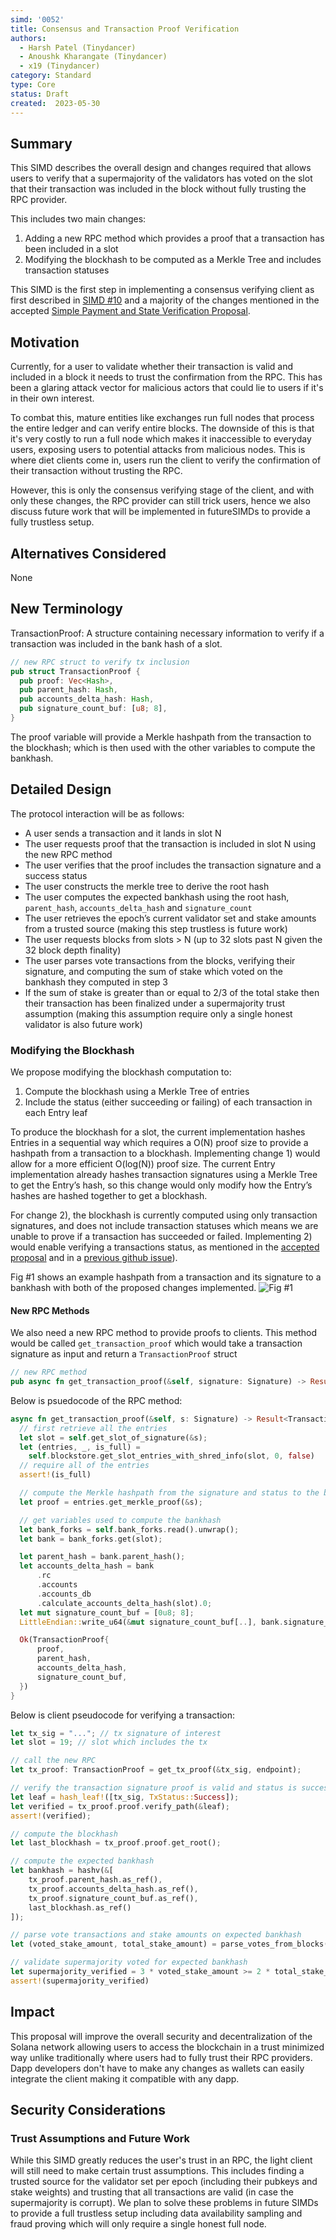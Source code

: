 ```yaml
---
simd: '0052'
title: Consensus and Transaction Proof Verification
authors:
  - Harsh Patel (Tinydancer)
  - Anoushk Kharangate (Tinydancer)
  - x19 (Tinydancer)
category: Standard
type: Core
status: Draft
created:  2023-05-30
---
```


## Summary

This SIMD describes the overall design and changes required that allows users to
verify that a supermajority of the validators has voted on the slot that their
transaction was included in the block without fully trusting the RPC provider.

This includes two main changes:

1) Adding a new RPC method which provides a proof that a transaction has been
   included in a slot
2) Modifying the blockhash to be computed as a Merkle Tree and
   includes transaction statuses

This SIMD is the first step in implementing a consensus verifying client as first
described in [SIMD #10](https://github.com/solana-foundation/solana-improvement-documents/pull/10)
and a majority of the changes mentioned in
the accepted [Simple Payment and State Verification Proposal](https://docs.solana.com/proposals/simple-payment-and-state-verification).

## Motivation

Currently, for a user to validate whether their transaction is valid and included
in a block it needs to trust the confirmation from the RPC. This has been a glaring
attack vector for malicious actors that could lie to users if it's in their own interest.

To combat this, mature entities like exchanges run full nodes that process the
entire ledger and can verify entire blocks. The downside of this is that it's
very costly to run a full node which makes it inaccessible to everyday users,
exposing users to potential attacks from malicious nodes.
This is where diet clients come in, users run the client to verify
the confirmation of their transaction without trusting the RPC.

However, this is only the consensus verifying stage of the client, and with only
these changes, the RPC provider can still trick users, hence we also discuss future
work that will be implemented in futureSIMDs to provide a fully trustless setup.

## Alternatives Considered

None

## New Terminology

TransactionProof: A structure containing necessary information to verify if a
transaction was included in the bank hash of a slot.

```rs
// new RPC struct to verify tx inclusion
pub struct TransactionProof {
  pub proof: Vec<Hash>,
  pub parent_hash: Hash,
  pub accounts_delta_hash: Hash,
  pub signature_count_buf: [u8; 8],
}
```

The proof variable will provide a Merkle hashpath from the transaction to the blockhash;
which is then used with the other variables to compute the bankhash.

## Detailed Design

The protocol interaction will be as follows:

- A user sends a transaction and it lands in slot N
- The user requests proof that the transaction is included in slot N using
  the new RPC method
- The user verifies that the proof includes the transaction signature
  and a success status
- The user constructs the merkle tree to derive the root hash
- The user computes the expected bankhash using the root hash, `parent_hash`,
  `accounts_delta_hash` and `signature_count`
- The user retrieves the epoch’s current validator set and stake amounts from
  a trusted source (making this step trustless is future work)
- The user requests blocks from slots > N (up to 32 slots past N given the
  32 block depth finality)
- The user parses vote transactions from the blocks, verifying their signature,
  and computing the sum of stake which voted on
  the bankhash they computed in step 3
- If the sum of stake is greater than or equal to 2/3 of the total stake then
  their transaction has been finalized under a supermajority trust assumption
  (making this assumption require only a single honest validator is also future work)

### Modifying the Blockhash

We propose modifying the blockhash computation to:

1) Compute the blockhash using a Merkle Tree of entries
2) Include the status (either succeeding or failing) of each transaction
   in each Entry leaf

To produce the blockhash for a slot, the current implementation hashes Entries in
a sequential way which requires a O(N) proof size to provide a hashpath from a
transaction to a blockhash. Implementing change 1) would allow for a more efficient
O(log(N)) proof size. The current Entry implementation already hashes transaction
signatures using a Merkle Tree to get the Entry’s hash, so this change would only
modify how the Entry’s hashes are hashed together to get a blockhash.

For change 2), the blockhash is currently computed using only transaction signatures,
and does not include transaction statuses which means we are unable to prove if
a transaction has succeeded or failed. Implementing 2) would enable verifying
a transactions status, as mentioned in the [accepted proposal](https://docs.solana.com/proposals/simple-payment-and-state-verification#transaction-merkle)
and in a [previous github issue](https://github.com/solana-labs/solana/issues/7053)).

Fig #1 shows an example hashpath from a transaction and its signature to a
bankhash with both of the proposed changes implemented.
![Fig #1](https://github.com/tinydancer-io/solana-improvement-documents/assets/32778608/5370950d-e27b-4c1b-9f04-6e9164789e65)

#### New RPC Methods

We also need a new RPC method to provide proofs to clients. This method would be
called `get_transaction_proof` which would take a transaction signature as input
and return a `TransactionProof` struct

```rs
// new RPC method
pub async fn get_transaction_proof(&self, signature: Signature) -> Result<TransactionProof>;
```

Below is psuedocode of the RPC method:

```rs
async fn get_transaction_proof(&self, s: Signature) -> Result<TransactionProof> {
  // first retrieve all the entries
  let slot = self.get_slot_of_signature(&s);
  let (entries, _, is_full) = 
    self.blockstore.get_slot_entries_with_shred_info(slot, 0, false)  
  // require all of the entries
  assert!(is_full)

  // compute the Merkle hashpath from the signature and status to the blockhash 
  let proof = entries.get_merkle_proof(&s);

  // get variables used to compute the bankhash
  let bank_forks = self.bank_forks.read().unwrap();
  let bank = bank_forks.get(slot);

  let parent_hash = bank.parent_hash();
  let accounts_delta_hash = bank
      .rc
      .accounts
      .accounts_db
      .calculate_accounts_delta_hash(slot).0;
  let mut signature_count_buf = [0u8; 8];
  LittleEndian::write_u64(&mut signature_count_buf[..], bank.signature_count());

  Ok(TransactionProof{
      proof,
      parent_hash,
      accounts_delta_hash,
      signature_count_buf,
  })
}
```

Below is client pseudocode for verifying a transaction:

```rust
let tx_sig = "..."; // tx signature of interest
let slot = 19; // slot which includes the tx

// call the new RPC
let tx_proof: TransactionProof = get_tx_proof(&tx_sig, endpoint);

// verify the transaction signature proof is valid and status is success
let leaf = hash_leaf!([tx_sig, TxStatus::Success]);
let verified = tx_proof.proof.verify_path(&leaf);
assert!(verified);

// compute the blockhash
let last_blockhash = tx_proof.proof.get_root();

// compute the expected bankhash
let bankhash = hashv(&[
    tx_proof.parent_hash.as_ref(),
    tx_proof.accounts_delta_hash.as_ref(),
    tx_proof.signature_count_buf.as_ref(),
    last_blockhash.as_ref()
]);

// parse vote transactions and stake amounts on expected bankhash
let (voted_stake_amount, total_stake_amount) = parse_votes_from_blocks(slot, bankhash)

// validate supermajority voted for expected bankhash
let supermajority_verified = 3 * voted_stake_amount >= 2 * total_stake_amount;
assert!(supermajority_verified)
```

## Impact

This proposal will improve the overall security and decentralization of the Solana
network allowing users to access the blockchain in a trust minimized way unlike
traditionally where users had to fully trust their RPC providers. Dapp developers
don't have to make any changes as wallets can easily integrate the client making
it compatible with any dapp.

## Security Considerations

### Trust Assumptions and Future Work

While this SIMD greatly reduces the user's trust in an RPC, the light client will
 still need to make certain trust assumptions. This includes finding a trusted
 source for the validator set per epoch (including their pubkeys and stake weights)
 and trusting that all transactions are valid (in case the supermajority is corrupt).
 We plan to solve these problems in future SIMDs to provide a full trustless setup
 including data availability sampling and fraud proving which will only require a
 single honest full node.
